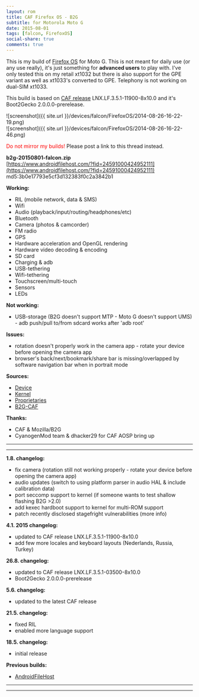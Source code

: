 ```yaml
---
layout: rom
title: CAF Firefox OS - B2G
subtitle: for Motorola Moto G
date: 2015-08-01
tags: [falcon, FirefoxOS]
social-share: true
comments: true
---
```


This is my build of [Firefox OS](https://www.mozilla.org/en-US/firefox/os/) for Moto G. This is not meant for daily use (or any use really), it's just something for **advanced users** to play with. I've only tested this on my retail xt1032 but there is also support for the GPE variant as well as xt1033's converted to GPE. Telephony is not working on dual-SIM xt1033.

This build is based on [CAF release](https://www.codeaurora.org/xwiki/bin/FirefoxOS/release) LNX.LF.3.5.1-11900-8x10.0 and it's Boot2Gecko 2.0.0.0-prerelease.

![screenshot]({{ site.url }}/devices/falcon/FirefoxOS/2014-08-26-16-22-19.png)  
![screenshot]({{ site.url }}/devices/falcon/FirefoxOS/2014-08-26-16-22-46.png)

<span style="color:#FF0000;">Do not mirror my builds!</span> Please post a link to this thread instead.

**b2g-20150801-falcon.zip**  
[https://www.androidfilehost.com/?fid=24591000424952111](https://www.androidfilehost.com/?fid=24591000424952111)  
md5:3b0e17793e5cf3d132383f0c2a3842b1

**Working:**

- RIL (mobile network, data & SMS)
- Wifi
- Audio (playback/input/routing/headphones/etc)
- Bluetooth
- Camera (photos & camcorder)
- FM radio
- GPS
- Hardware acceleration and OpenGL rendering
- Hardware video decoding & encoding
- SD card
- Charging & adb
- USB-tethering
- Wifi-tethering
- Touchscreen/multi-touch
- Sensors
- LEDs

**Not working:**

- USB-storage (B2G doesn't support MTP - Moto G doesn't support UMS) - adb push/pull to/from sdcard works after 'adb root'

**Issues:**

- rotation doesn't properly work in the camera app - rotate your device before opening the camera app
- browser's back/next/bookmark/share bar is missing/overlapped by software navigation bar when in portrait mode

**Sources:**

- [Device](https://github.com/KonstaT/android_device_motorola_falcon/tree/b2g_kk_3.5)
- [Kernel](https://github.com/KonstaT/android_kernel_motorola_msm8226/tree/b2g_kk_3.5)
- [Proprietaries](https://github.com/KonstaT/proprietary_vendor_motorola/tree/b2g_kk_3.5)
- [B2G-CAF](https://github.com/B2G-CAF)

**Thanks:**

- CAF & Mozilla/B2G
- CyanogenMod team & dhacker29 for CAF AOSP bring up

----
----

**1.8. changelog:**

- fix camera (rotation still not working properly - rotate your device before opening the camera app)
- audio updates (switch to using platform parser in audio HAL & include calibration data)
- port seccomp support to kernel (if someone wants to test shallow flashing B2G >2.0)
- add kexec hardboot support to kernel for multi-ROM support
- patch recently disclosed stagefright vulnerabilities (more info)

**4.1. 2015 changelog:**

- updated to CAF release LNX.LF.3.5.1-11900-8x10.0
- add few more locales and keyboard layouts (Nederlands, Russia, Turkey)

**26.8. changelog:**

- updated to CAF release LNX.LF.3.5.1-03500-8x10.0
- Boot2Gecko 2.0.0.0-prerelease

**5.6. changelog:**

- updated to the latest CAF release

**21.5. changelog:**

- fixed RIL
- enabled more language support

**18.5. changelog:**

- initial release

**Previous builds:**

- [AndroidFileHost](https://www.androidfilehost.com/?w=files&flid=89967)

----
----
